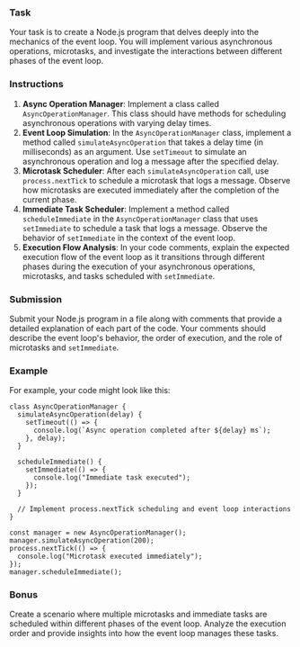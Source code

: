 ### Task

Your task is to create a Node.js program that delves deeply into the mechanics of the event loop. You will implement various asynchronous operations, microtasks, and investigate the interactions between different phases of the event loop.

### Instructions

1. **Async Operation Manager**: Implement a class called `AsyncOperationManager`. This class should have methods for scheduling asynchronous operations with varying delay times.
2. **Event Loop Simulation**: In the `AsyncOperationManager` class, implement a method called `simulateAsyncOperation` that takes a delay time (in milliseconds) as an argument. Use `setTimeout` to simulate an asynchronous operation and log a message after the specified delay.
3. **Microtask Scheduler**: After each `simulateAsyncOperation` call, use `process.nextTick` to schedule a microtask that logs a message. Observe how microtasks are executed immediately after the completion of the current phase.
4. **Immediate Task Scheduler**: Implement a method called `scheduleImmediate` in the `AsyncOperationManager` class that uses `setImmediate` to schedule a task that logs a message. Observe the behavior of `setImmediate` in the context of the event loop.
5. **Execution Flow Analysis**: In your code comments, explain the expected execution flow of the event loop as it transitions through different phases during the execution of your asynchronous operations, microtasks, and tasks scheduled with `setImmediate`.

### Submission

Submit your Node.js program in a file along with comments that provide a detailed explanation of each part of the code. Your comments should describe the event loop's behavior, the order of execution, and the role of microtasks and `setImmediate`.

### Example

For example, your code might look like this:
```
class AsyncOperationManager {
  simulateAsyncOperation(delay) {
    setTimeout(() => {
      console.log(`Async operation completed after ${delay} ms`);
    }, delay);
  }

  scheduleImmediate() {
    setImmediate(() => {
      console.log("Immediate task executed");
    });
  }

  // Implement process.nextTick scheduling and event loop interactions
}

const manager = new AsyncOperationManager();
manager.simulateAsyncOperation(200);
process.nextTick(() => {
  console.log("Microtask executed immediately");
});
manager.scheduleImmediate();
```

### Bonus

Create a scenario where multiple microtasks and immediate tasks are scheduled within different phases of the event loop. Analyze the execution order and provide insights into how the event loop manages these tasks.